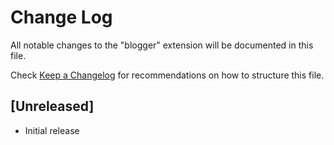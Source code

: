 # Change Log

All notable changes to the "blogger" extension will be documented in this file.

Check [Keep a Changelog](http://keepachangelog.com/) for recommendations on how to structure this file.

## [Unreleased]

- Initial release